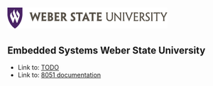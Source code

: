 [logo]: /documents/wsu_horiz1.png "Weber State University"

![alt text][logo]
======

Embedded Systems Weber State University
--------------------------------------------------------------------------------

* Link to: [TODO](TODO.md) 
* Link to: [8051 documentation](documents/C8051F020DK_user_guide.pdf)




